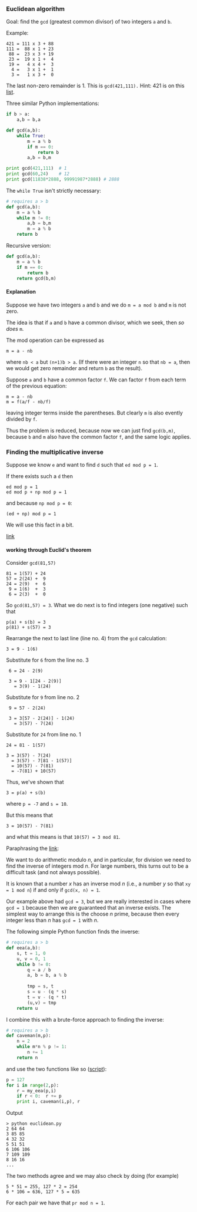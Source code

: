 ### Euclidean algorithm

Goal:  find the `gcd` (greatest common divisor) of two integers `a` and `b`.

Example:

```
421 = 111 x 3 + 88
111 =  88 x 1 + 23
 88 =  23 x 3 + 19
 23 =  19 x 1 +  4
 19 =   4 x 4 +  3
  4 =   3 x 1 +  1
  3 =   1 x 3 +  0
```

The last non-zero remainder is 1.  This is `gcd(421,111).`  Hint:  421 is on this [list](https://primes.utm.edu/lists/small/1000.txt).

Three similar Python implementations:

```python
if b > a:
    a,b = b,a

def gcd(a,b):
    while True:
        m = a % b
        if m == 0:
            return b
        a,b = b,m

print gcd(421,111)  # 1
print gcd(60,24)    # 12
print gcd(11838*2888, 99991987*2888) # 2888
```
The `while True` isn't strictly necessary:

```python
# requires a > b
def gcd(a,b):
    m = a % b
    while m != 0:
        a,b = b,m
        m = a % b
    return b
```

Recursive version:

```python
def gcd(a,b):
    m = a % b
    if m == 0:
        return b
    return gcd(b,m)
```

#### Explanation

Suppose we have two integers `a` and `b` and we do `m = a mod b` and `m` is not zero.

The idea is that if `a` and `b` have a common divisor, which we seek, then *so does* `m`.  

The mod operation can be expressed as
    
    m = a - nb

where `nb < a` but `(n+1)b > a`.  (If there were an integer `n` so that `nb = a`, then we would get zero remainder and return `b` as the result).
    
Suppose `a` and `b` have a common factor `f`.  We can factor `f` from each term of the previous equation:

    m = a - nb
    m = f(a/f - nb/f)
    
leaving integer terms inside the parentheses.  But clearly `m` is also evently divided by `f`.

Thus the problem is reduced, because now we can just find `gcd(b,m)`, because `b` and `m` also have the common factor `f`, and the same logic applies.

### Finding the multiplicative inverse

Suppose we know `e` and want to find `d` such that `ed mod p = 1`.
    
If there exists such a `d` then 

    ed mod p = 1
    ed mod p + np mod p = 1

and because `np mod p = 0`:

    (ed + np) mod p = 1

We will use this fact in a bit.

[link](http://www-math.ucdenver.edu/~wcherowi/courses/m5410/exeucalg.html)

#### working through Euclid's theorem

Consider `gcd(81,57)`

```
81 = 1(57) + 24
57 = 2(24) +  9
24 = 2(9)  +  6
 9 = 1(6)  +  3
 6 = 2(3)  +  0
```

So `gcd(81,57) = 3`.  What we do next is to find integers (one negative) such that

```
p(a) + s(b) = 3
p(81) + s(57) = 3
```

Rearrange the next to last line (line no. 4) from the `gcd` calculation:

```
3 = 9 - 1(6)
```

Substitute for `6` from the line no. 3 

```
 6 = 24 - 2(9)

 3 = 9 - 1[24 - 2(9)]
   = 3(9) - 1(24)
```

Substitute for `9` from line no. 2

``` 
 9 = 57 - 2(24)
 
 3 = 3[57 - 2(24)] - 1(24)
   = 3(57) - 7(24)
```

Substitute for `24` from line no. 1

```
24 = 81 - 1(57)

3 = 3(57) - 7(24)
  = 3(57) - 7[81 - 1(57)]
  = 10(57) - 7(81)
  = -7(81) + 10(57)
```

Thus, we've shown that

```
3 = p(a) + s(b)
```

where `p = -7` and `s = 10`.  

But this means that

```
3 = 10(57) - 7(81)
```

and what this means is that `10(57) = 3 mod 81`.

Paraphrasing the [link](http://www-math.ucdenver.edu/~wcherowi/courses/m5410/exeucalg.html):

We want to do arithmetic modulo *n*, and in particular, for division we need to find the inverse of integers mod *n*. For large numbers, this turns out to be a difficult task (and not always possible). 

It is known that a number *x* has an inverse mod *n* (i.e., a number *y* so that `xy = 1 mod n`) if and only if `gcd(x, n) = 1`.

Our example above had `gcd = 3`, but we are really interested in cases where `gcd = 1` because then we are guaranteed that an inverse exists.  The simplest way to arrange this is the choose *n* prime, because then every integer less than *n* has `gcd = 1` with *n*.

The following simple Python function finds the inverse:

``` python
# requires a > b
def eea(a,b):
    s, t = 1, 0
    u, v = 0, 1
    while b != 0:
        q = a / b
        a, b = b, a % b
        
        tmp = s, t
        s = u - (q * s)
        t = v - (q * t)
        (u,v) = tmp
    return u
```

I combine this with a brute-force approach to finding the inverse:

``` python
# requires a > b
def caveman(m,p):
    n = 2
    while m*n % p != 1:
        n += 1
    return n
```

and use the two functions like so ([script](scripts/euclidean.py)):

```python
p = 127
for i in range(2,p):
    r = my_eea(p,i)
    if r < 0:  r += p
    print i, caveman(i,p), r
```

Output

```
> python euclidean.py
2 64 64
3 85 85
4 32 32
5 51 51
6 106 106
7 109 109
8 16 16
...
```

The two methods agree and we may also check by doing (for example)

    5 * 51 = 255, 127 * 2 = 254
    6 * 106 = 636, 127 * 5 = 635

For each pair we have that `pr mod n = 1`.